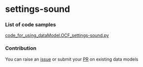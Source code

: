 # settings-sound

### List of code samples 

<!-- 50-List of code -->

<!-- [code entry](link) -->
[code_for_using_dataModel.OCF_settings-sound.py](https://github.com/smart-data-models/dataModel.OCF/blob/master/settings-sound/code/code_for_using_dataModel.OCF_settings-sound.py)


<!-- /50-List of code -->

### Contribution
You can raise an [issue](https://github.com/smart-data-models/dataModel.OCF/issues) or submit your [PR](https://github.com/smart-data-models/dataModel.OCF/pulls) on existing data models
